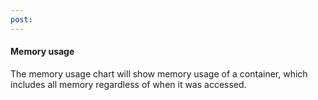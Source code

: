 ```yaml
---
post: 
---
```


#### Memory usage
The memory usage chart will show memory usage of a container, which includes all memory regardless of when it was accessed.

